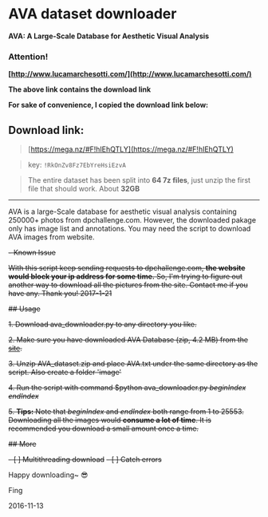 # AVA dataset downloader

**AVA: A Large-Scale Database for Aesthetic Visual Analysis**


### Attention!
**[http://www.lucamarchesotti.com/](http://www.lucamarchesotti.com/)**

**The above link contains the download link**

**For sake of convenience, I copied the download link below:**

## Download link: 

> [https://mega.nz/#F!hIEhQTLY](https://mega.nz/#F!hIEhQTLY) 

> key: `!RkOnZv8Fz7EbYreHsiEzvA`

> The entire dataset has been split into **64 7z files**, just unzip the first file that should work. About **32GB**

---
AVA is a large-Scale database for aesthetic visual analysis containing 250000+ photos from dpchallenge.com.
However, the downloaded pakage only has image list and annotations. You may need the script to download AVA images from website.

~~- Known Issue~~

~~With this script keep sending requests to dpchallenge.com, **the website would block your ip address for some time.**
So, I'm trying to figure out another way to download all the pictures from the site.
Contact me if you have any. Thank you!
2017-1-21~~

~~## Usage~~

~~1. Download ava_downloader.py to any directory you like.~~

~~2. Make sure you have downloaded AVA Database (zip, 4.2 MB) from the [site](http://www.lucamarchesotti.com/ava/download/start_download.html).~~

~~3. Unzip AVA_dataset.zip and place AVA.txt under the same directory as the script. Also create a folder 'image'~~

~~4. Run the script with command $python ava_downloader.py *beginIndex endIndex*~~

~~5. **Tips:** Note that *beginIndex* and *endIndex* both range from 1 to 25553. Downloading all the images would **consume a lot of time**. It is recommended you download a small amount once a time.~~

~~## More~~

~~- [ ] Multithreading download~~
~~- [ ] Catch errors~~

Happy downloading~ :sunglasses:

Fing

2016-11-13
